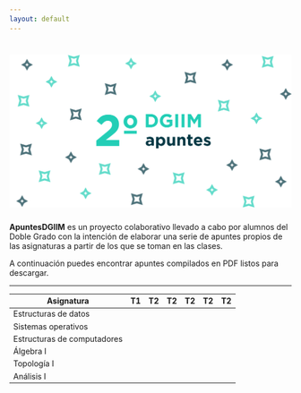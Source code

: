 ```yaml
---
layout: default
---
```


# ![apuntes](resources/hero.svg)

**ApuntesDGIIM** es un proyecto colaborativo llevado a cabo por alumnos del Doble Grado con la intención de elaborar una serie de apuntes propios de las asignaturas a partir de los que se toman en las clases.

A continuación puedes encontrar apuntes compilados en PDF listos para descargar.

---

| Asignatura  | T1  | T2  | T2  | T2  | T2  | T2  |
|---|---|---|---|---|---|---|
| Estructuras de datos  |   |   |   |   |   |   |
| Sistemas operativos  |   |   |   |   |   |   |
| Estructuras de computadores  |   |   |   |   |   |   |
| Álgebra I  |   |   |   |   |   |   |
| Topología I  |   |   |   |   |   |   |
| Análisis I |   |   |   |   |   |   |
